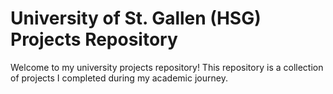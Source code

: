 # University of St. Gallen (HSG) Projects Repository

Welcome to my university projects repository! This repository is a collection of projects I completed during my academic journey.
